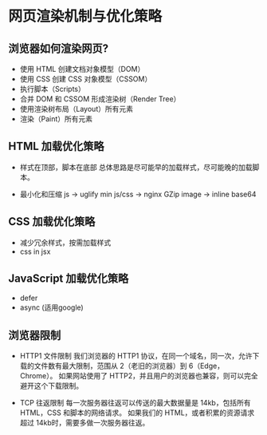 # 网页渲染机制与优化策略

## 浏览器如何渲染网页?
- 使用 HTML 创建文档对象模型（DOM）
- 使用 CSS 创建 CSS 对象模型（CSSOM）
- 执行脚本（Scripts）
- 合并 DOM 和 CSSOM 形成渲染树（Render Tree）
- 使用渲染树布局（Layout）所有元素
- 渲染（Paint）所有元素

## HTML 加载优化策略

- 样式在顶部，脚本在底部
总体思路是尽可能早的加载样式，尽可能晚的加载脚本。

- 最小化和压缩
js -> uglify min
js/css -> nginx GZip
image -> inline base64

## CSS 加载优化策略

- 减少冗余样式，按需加载样式
- css in jsx

## JavaScript 加载优化策略
- defer
- async (适用google)

## 浏览器限制
- HTTP1 文件限制
我们浏览器的 HTTP1 协议，在同一个域名，同一次，允许下载的文件数有最大限制，范围从 2（老旧的浏览器）到 6（Edge，Chrome）。
如果网站使用了 HTTP2，并且用户的浏览器也兼容，则可以完全避开这个下载限制。

- TCP 往返限制
每一次服务器往返可以传送的最大数据量是 14kb，包括所有 HTML，CSS 和脚本的网络请求。
如果我们的 HTML，或者积累的资源请求超过 14kb时，需要多做一次服务器往返。
